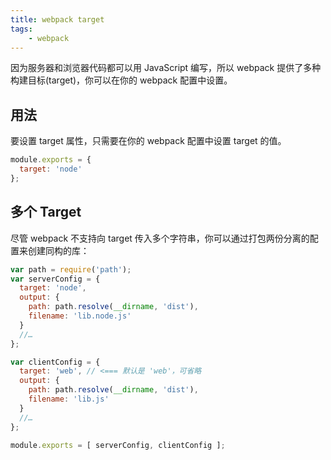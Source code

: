 ```yaml
---
title: webpack target
tags:
    - webpack
---
```


因为服务器和浏览器代码都可以用 JavaScript 编写，所以 webpack 提供了多种构建目标(target)，你可以在你的 webpack 配置中设置。

## 用法

要设置 target 属性，只需要在你的 webpack 配置中设置 target 的值。

```js
module.exports = {
  target: 'node'
};
```

## 多个 Target

尽管 webpack 不支持向 target 传入多个字符串，你可以通过打包两份分离的配置来创建同构的库：

```js
var path = require('path');
var serverConfig = {
  target: 'node',
  output: {
    path: path.resolve(__dirname, 'dist'),
    filename: 'lib.node.js'
  }
  //…
};

var clientConfig = {
  target: 'web', // <=== 默认是 'web'，可省略
  output: {
    path: path.resolve(__dirname, 'dist'),
    filename: 'lib.js'
  }
  //…
};

module.exports = [ serverConfig, clientConfig ];
```
